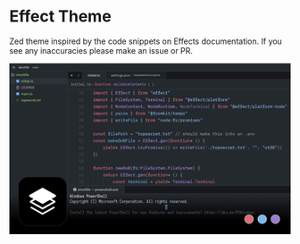 # Effect Theme

Zed theme inspired by the code snippets on Effects documentation. If you see any inaccuracies please make an issue or PR.

![showcase](showcase.png)
